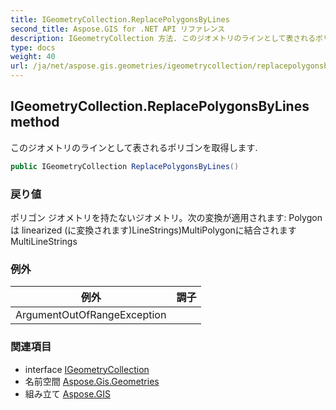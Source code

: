 ```yaml
---
title: IGeometryCollection.ReplacePolygonsByLines
second_title: Aspose.GIS for .NET API リファレンス
description: IGeometryCollection 方法. このジオメトリのラインとして表されるポリゴンを取得します.
type: docs
weight: 40
url: /ja/net/aspose.gis.geometries/igeometrycollection/replacepolygonsbylines/
---
```

## IGeometryCollection.ReplacePolygonsByLines method

このジオメトリのラインとして表されるポリゴンを取得します.

```csharp
public IGeometryCollection ReplacePolygonsByLines()
```

### 戻り値

ポリゴン ジオメトリを持たないジオメトリ。次の変換が適用されます: Polygon は linearized (に変換されます)LineStrings)MultiPolygonに結合されますMultiLineStrings

### 例外

| 例外 | 調子 |
| --- | --- |
| ArgumentOutOfRangeException |  |

### 関連項目

* interface [IGeometryCollection](../)
* 名前空間 [Aspose.Gis.Geometries](../../igeometrycollection/)
* 組み立て [Aspose.GIS](../../../)


